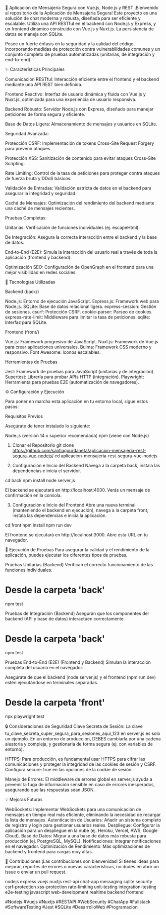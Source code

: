 💬 Aplicación de Mensajería Segura con Vue.js, Node.js y REST
¡Bienvenido al repositorio de la Aplicación de Mensajería Segura! Este proyecto es una solución de chat moderna y robusta, diseñada para ser eficiente y escalable. 
Utiliza una API RESTful en el backend con Node.js y Express, y un frontend dinámico construido con Vue.js y Nuxt.js. La persistencia de datos se maneja con SQLite.

Posee un fuerte énfasis en la seguridad y la calidad del código, incorporando medidas de protección contra vulnerabilidades comunes y un conjunto completo de pruebas automatizadas 
(unitarias, de integración y end-to-end).

✨ Características Principales

Comunicación RESTful: Interacción eficiente entre el frontend y el backend mediante una API REST bien definida.

Frontend Reactivo: Interfaz de usuario dinámica y fluida con Vue.js y Nuxt.js, optimizada para una experiencia de usuario responsiva.

Backend Robusto: Servidor Node.js con Express, diseñado para manejar peticiones de forma segura y eficiente.

Base de Datos Ligera: Almacenamiento de mensajes y usuarios en SQLite.

Seguridad Avanzada:

Protección CSRF: Implementación de tokens Cross-Site Request Forgery para prevenir ataques.

Protección XSS: Sanitización de contenido para evitar ataques Cross-Site Scripting.

Rate Limiting: Control de la tasa de peticiones para proteger contra ataques de fuerza bruta y DDoS básicos.

Validación de Entradas: Validación estricta de datos en el backend para asegurar la integridad y seguridad.

Caché de Mensajes: Optimización del rendimiento del backend mediante una caché de mensajes recientes.

Pruebas Completas:

Unitarias: Verificación de funciones individuales (ej. escapeHtml).

De Integración: Asegura la correcta interacción entre el backend y la base de datos.

End-to-End (E2E): Simula la interacción del usuario real a través de toda la aplicación (frontend y backend).

Optimización SEO: Configuración de OpenGraph en el frontend para una mejor visibilidad en redes sociales.

🚀 Tecnologías Utilizadas

Backend (back/)

Node.js: Entorno de ejecución JavaScript.
Express.js: Framework web para Node.js.
SQLite: Base de datos relacional ligera.
express-session: Gestión de sesiones.
csurf: Protección CSRF.
cookie-parser: Parseo de cookies.
express-rate-limit: Middleware para limitar la tasa de peticiones.
sqlite: Interfaz para SQLite.

Frontend (front/)

Vue.js: Framework progresivo de JavaScript.
Nuxt.js: Framework de Vue.js para crear aplicaciones universales.
Bulma: Framework CSS moderno y responsivo.
Font Awesome: Iconos escalables.

Herramientas de Pruebas

Jest: Framework de pruebas para JavaScript (unitarias y de integración).
Supertest: Librería para probar APIs HTTP (integración).
Playwright: Herramienta para pruebas E2E (automatización de navegadores).

⚙️ Configuración y Ejecución

Para poner en marcha esta aplicación en tu entorno local, sigue estos pasos:

Requisitos Previos

Asegúrate de tener instalado lo siguiente:

Node.js (versión 14 o superior recomendada)
npm (viene con Node.js)

1. Clonar el Repositorio
git clone https://github.com/santiagourdaneta/aplicacion-mensajeria-rest-segura-vue-nodejs/
cd aplicacion-mensajeria-rest-segura-vue-nodejs

3. Configuración e Inicio del Backend
Navega a la carpeta back, instala las dependencias e inicia el servidor.

cd back
npm install
node server.js

El backend se ejecutará en http://localhost:4000. Verás un mensaje de confirmación en la consola.

3. Configuración e Inicio del Frontend
Abre una nueva terminal (manteniendo el backend en ejecución), navega a la carpeta front, instala las dependencias e inicia la aplicación.

cd front
npm install
npm run dev

El frontend se ejecutará en http://localhost:3000. Abre esta URL en tu navegador.

🧪 Ejecución de Pruebas
Para asegurar la calidad y el rendimiento de la aplicación, puedes ejecutar los diferentes tipos de pruebas.

Pruebas Unitarias (Backend)
Verifican el correcto funcionamiento de las funciones individuales.

# Desde la carpeta 'back'
npm test

Pruebas de Integración (Backend)
Aseguran que los componentes del backend (API y base de datos) interactúen correctamente.

# Desde la carpeta 'back'
npm test

Pruebas End-to-End (E2E) (Frontend y Backend)
Simulan la interacción completa del usuario en el navegador.

Asegúrate de que el backend (node server.js) y el frontend (npm run dev) estén ejecutándose en terminales separadas.

# Desde la carpeta 'front'
npx playwright test

🔒 Consideraciones de Seguridad
Clave Secreta de Sesión: La clave tu_clave_secreta_super_segura_para_sesiones_aqui_123 en server.js es solo un ejemplo. 
En un entorno de producción, DEBES cambiarla por una cadena aleatoria y compleja, y gestionarla de forma segura (ej. con variables de entorno).

HTTPS: Para producción, es fundamental usar HTTPS para cifrar las comunicaciones y proteger la integridad de las cookies de sesión y CSRF. 
Configura secure: true en las opciones de la cookie de sesión.

Manejo de Errores: El middleware de errores global en server.js ayuda a prevenir la fuga de información sensible en caso de errores inesperados, asegurando que las respuestas sean JSON.

💡 Mejoras Futuras

WebSockets: Implementar WebSockets para una comunicación de mensajes en tiempo real más eficiente, eliminando la necesidad de recargar la lista de mensajes.
Autenticación de Usuarios: Añadir un sistema completo de registro y login para gestionar usuarios reales.
Despliegue: Configurar la aplicación para un despliegue en la nube (ej. Heroku, Vercel, AWS, Google Cloud).
Base de Datos: Migrar a una base de datos más robusta para producción (ej. PostgreSQL, MySQL).
Notificaciones: Integrar notificaciones en el navegador.
Optimización de Rendimiento: Más optimizaciones de backend y frontend para cargas muy altas.

🤝 Contribuciones
¡Las contribuciones son bienvenidas! Si tienes ideas para mejorar, reportes de errores o nuevas características, no dudes en abrir un issue o enviar un pull request.

nodejs express vuejs nuxtjs rest-api chat-app messaging sqlite security csrf-protection xss-protection rate-limiting unit-testing 
integration-testing e2e-testing javascript web-development realtime backend frontend

#Nodejs #Vuejs #Nuxtjs #RESTAPI #WebSecurity #ChatApp #Fullstack #SoftwareTesting #Jest #SQLite #DesarrolloWeb #Programacion

